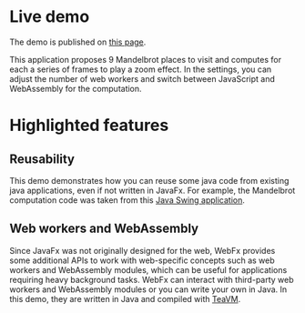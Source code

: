 # Live demo

The demo is published on [this page][demo-live-link].

This application proposes 9 Mandelbrot places to visit and computes for each a series of frames to play a zoom effect.
In the settings, you can adjust the number of web workers and switch between JavaScript and WebAssembly for the computation.

# Highlighted features

## Reusability

This demo demonstrates how you can reuse some java code from existing java applications, even if not written in JavaFx.
For example, the Mandelbrot computation code was taken from this [Java Swing application][mandelbrot-computation-source].

## Web workers and WebAssembly

Since JavaFx was not originally designed for the web, WebFx provides some additional APIs to work with web-specific concepts
such as web workers and WebAssembly modules, which can be useful for applications requiring heavy background tasks.
WebFx can interact with third-party web workers and WebAssembly modules or you can write your own in Java.
In this demo, they are written in Java and compiled with [TeaVM][teavm-website].

[demo-live-link]: https://mandelbrot.webfx.dev
[mandelbrot-computation-source]: http://math.hws.edu/eck/js/mandelbrot/java/xMandelbrotSource-1-2/edu/hws/eck/umb/
[teavm-website]: http://teavm.org/
